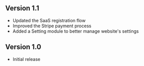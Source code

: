 
## Version 1.1

+ Updated the SaaS registration flow
+ Improved the Stripe payment process
+ Added a Setting module to better manage website's settings


## Version 1.0 

+ Initial release 
